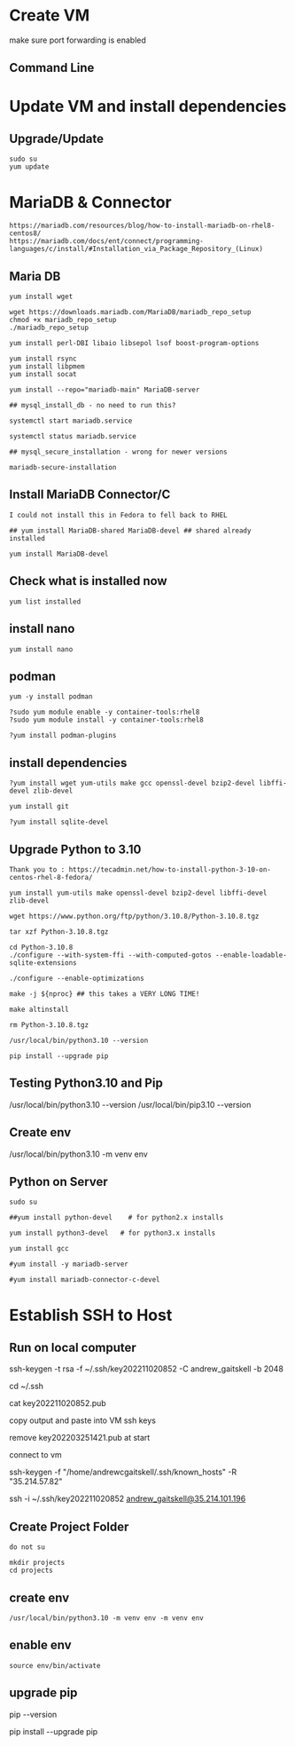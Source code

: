 # Create VM

make sure port forwarding is enabled

## Command Line

# Update VM and install dependencies

## Upgrade/Update

    sudo su
    yum update

# MariaDB & Connector

    https://mariadb.com/resources/blog/how-to-install-mariadb-on-rhel8-centos8/
    https://mariadb.com/docs/ent/connect/programming-languages/c/install/#Installation_via_Package_Repository_(Linux)

## Maria DB

    yum install wget

    wget https://downloads.mariadb.com/MariaDB/mariadb_repo_setup
    chmod +x mariadb_repo_setup
    ./mariadb_repo_setup

    yum install perl-DBI libaio libsepol lsof boost-program-options
    
    yum install rsync
    yum install libpmem
    yum install socat
    
    yum install --repo="mariadb-main" MariaDB-server
    
    ## mysql_install_db - no need to run this?
    
    systemctl start mariadb.service
    
    systemctl status mariadb.service
    
    ## mysql_secure_installation - wrong for newer versions
    
    mariadb-secure-installation
    
    
## Install MariaDB Connector/C
    
    I could not install this in Fedora to fell back to RHEL

    ## yum install MariaDB-shared MariaDB-devel ## shared already installed
    
    yum install MariaDB-devel

## Check what is installed now

    yum list installed

## install nano

    yum install nano

## podman

    yum -y install podman

    ?sudo yum module enable -y container-tools:rhel8
    ?sudo yum module install -y container-tools:rhel8
    
    ?yum install podman-plugins

## install dependencies

    ?yum install wget yum-utils make gcc openssl-devel bzip2-devel libffi-devel zlib-devel 

    yum install git
    
    ?yum install sqlite-devel

## Upgrade Python to 3.10

    Thank you to : https://tecadmin.net/how-to-install-python-3-10-on-centos-rhel-8-fedora/

    yum install yum-utils make openssl-devel bzip2-devel libffi-devel zlib-devel

    wget https://www.python.org/ftp/python/3.10.8/Python-3.10.8.tgz 

    tar xzf Python-3.10.8.tgz 

    cd Python-3.10.8 
    ./configure --with-system-ffi --with-computed-gotos --enable-loadable-sqlite-extensions 

    ./configure --enable-optimizations

    make -j ${nproc} ## this takes a VERY LONG TIME!
    
    make altinstall

    rm Python-3.10.8.tgz

    /usr/local/bin/python3.10 --version
    
    pip install --upgrade pip



## Testing Python3.10 and Pip

/usr/local/bin/python3.10 --version
/usr/local/bin/pip3.10 --version  

## Create env

/usr/local/bin/python3.10 -m venv env

## Python on Server
    
    sudo su
    
    ##yum install python-devel    # for python2.x installs
    
    yum install python3-devel   # for python3.x installs
    
    yum install gcc

    #yum install -y mariadb-server
    
    #yum install mariadb-connector-c-devel


# Establish SSH to Host

## Run on local computer

ssh-keygen -t rsa -f ~/.ssh/key202211020852 -C andrew_gaitskell -b 2048

cd ~/.ssh

cat key202211020852.pub

copy output and paste into VM ssh keys

remove key202203251421.pub at start

connect to vm

ssh-keygen -f "/home/andrewcgaitskell/.ssh/known_hosts" -R "35.214.57.82"

ssh -i ~/.ssh/key202211020852 andrew_gaitskell@35.214.101.196

## Create Project Folder

    do not su

    mkdir projects
    cd projects

## create env

    /usr/local/bin/python3.10 -m venv env -m venv env

## enable env

    source env/bin/activate
    
## upgrade pip

   pip --version
   
   pip install --upgrade pip
